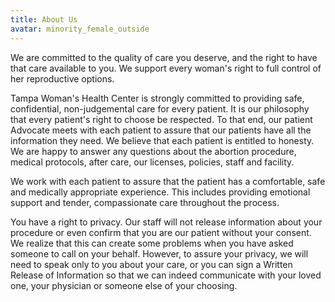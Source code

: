 ```yaml
---
title: About Us
avatar: minority_female_outside
---
```


We are committed to the quality of care you deserve, and the right to
have that care available to you.  We support every woman's right to full
control of her reproductive options.

Tampa Woman's Health Center is strongly committed to providing safe,
confidential, non-judgemental care for every patient.  It is our
philosophy that every patient's right to choose be respected.  To that
end, our patient Advocate meets with each patient to assure that our
patients have all the information they need.  We believe that each
patient is entitled to honesty.  We are happy to answer any questions
about the abortion procedure, medical protocols, after care, our
licenses, policies, staff and facility.

We work with each patient to assure that the patient has a comfortable,
safe and medically appropriate experience.  This includes providing
emotional support and tender, compassionate care throughout the process.

You have a right to privacy.  Our staff will not release information
about your procedure or even confirm that you are our patient without
your consent.  We realize that this can create some problems when you
have asked someone to call on your behalf.  However, to assure your
privacy, we will need to speak only to you about your care, or you can
sign a Written Release of Information so that we can indeed communicate
with your loved one, your physician or someone else of your choosing.

